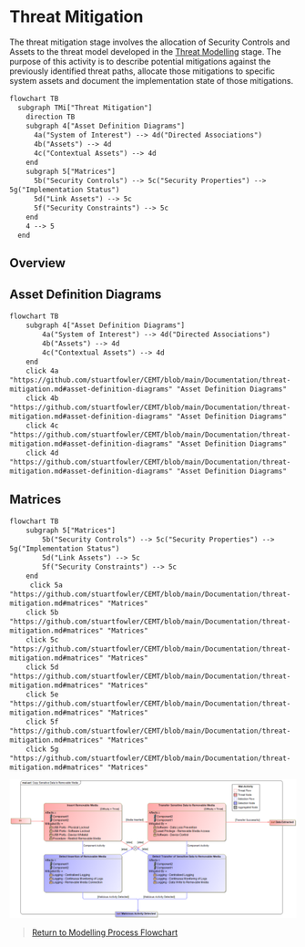 # Threat Mitigation

The threat mitigation stage involves the allocation of Security Controls and Assets to the threat model developed in the [Threat Modelling](./threat-modelling.md) stage. The purpose of this activity is to describe potential mitigations against the previously identified threat paths, allocate those mitigations to specific system assets and document the implementation state of those mitigations.

```mermaid
flowchart TB
  subgraph TMi["Threat Mitigation"]
    direction TB
    subgraph 4["Asset Definition Diagrams"]
      4a("System of Interest") --> 4d("Directed Associations")
      4b("Assets") --> 4d
      4c("Contextual Assets") --> 4d
    end
    subgraph 5["Matrices"]
      5b("Security Controls") --> 5c("Security Properties") --> 5g("Implementation Status")
      5d("Link Assets") --> 5c
      5f("Security Constraints") --> 5c
    end
    4 --> 5
  end
```

## Overview

## Asset Definition Diagrams

```mermaid
flowchart TB
    subgraph 4["Asset Definition Diagrams"]
        4a("System of Interest") --> 4d("Directed Associations")
        4b("Assets") --> 4d
        4c("Contextual Assets") --> 4d
    end
    click 4a "https://github.com/stuartfowler/CEMT/blob/main/Documentation/threat-mitigation.md#asset-definition-diagrams" "Asset Definition Diagrams"
    click 4b "https://github.com/stuartfowler/CEMT/blob/main/Documentation/threat-mitigation.md#asset-definition-diagrams" "Asset Definition Diagrams"
    click 4c "https://github.com/stuartfowler/CEMT/blob/main/Documentation/threat-mitigation.md#asset-definition-diagrams" "Asset Definition Diagrams"
    click 4d "https://github.com/stuartfowler/CEMT/blob/main/Documentation/threat-mitigation.md#asset-definition-diagrams" "Asset Definition Diagrams"
```

## Matrices

```mermaid
flowchart TB
    subgraph 5["Matrices"]
        5b("Security Controls") --> 5c("Security Properties") --> 5g("Implementation Status")
        5d("Link Assets") --> 5c
        5f("Security Constraints") --> 5c
    end
     click 5a "https://github.com/stuartfowler/CEMT/blob/main/Documentation/threat-mitigation.md#matrices" "Matrices"
    click 5b "https://github.com/stuartfowler/CEMT/blob/main/Documentation/threat-mitigation.md#matrices" "Matrices"
    click 5c "https://github.com/stuartfowler/CEMT/blob/main/Documentation/threat-mitigation.md#matrices" "Matrices"
    click 5d "https://github.com/stuartfowler/CEMT/blob/main/Documentation/threat-mitigation.md#matrices" "Matrices"
    click 5e "https://github.com/stuartfowler/CEMT/blob/main/Documentation/threat-mitigation.md#matrices" "Matrices"
    click 5f "https://github.com/stuartfowler/CEMT/blob/main/Documentation/threat-mitigation.md#matrices" "Matrices"
    click 5g "https://github.com/stuartfowler/CEMT/blob/main/Documentation/threat-mitigation.md#matrices" "Matrices"
```

![Populated Mal-Activity Diagram](/Documentation/Images/detmalact.png)

 > [Return to Modelling Process Flowchart](/README.md#threat-mitigation)
